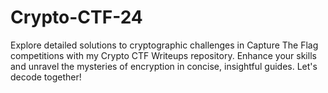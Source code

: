 # Crypto-CTF-24
Explore detailed solutions to cryptographic challenges in Capture The Flag competitions with my Crypto CTF Writeups repository. Enhance your skills and unravel the mysteries of encryption in concise, insightful guides. Let's decode together!
